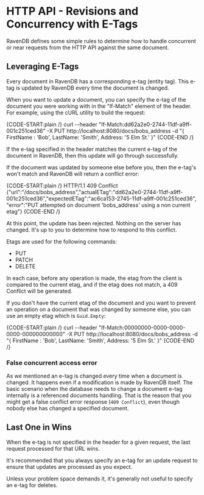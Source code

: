# HTTP API - Revisions and Concurrency with E-Tags
RavenDB defines some simple rules to determine how to handle concurrent or near requests from the HTTP API against the same document. 

## Leveraging E-Tags

Every document in RavenDB has a corresponding e-tag (entity tag). This e-tag is updated by RavenDB every time the document is changed.

When you want to update a document, you can specify the e-tag of the document you were working with in the "If-Match" element of the header. For example, using the cURL utility to build the request: 

{CODE-START:plain /}
    curl --header "If-Match:dd62a2e0-2744-11df-a9ff-001c251ced36"
         -X PUT http://localhost:8080/docs/bobs_address -d "{ FirstName : 'Bob', LastName: 'Smith', Address: '5 Elm St.' }"
{CODE-END /}

If the e-tag specified in the header matches the current e-tag of the document in RavenDB, then this update will go through successfully.

If the document was updated by someone else before you, then the e-tag's won't match and RavenDB will return a conflict error: 

{CODE-START:plain /}
    HTTP/1.1 409 Conflict
    &nbsp;
    {"url":"/docs/bobs_address","actualETag":"dd62a2e0-2744-11df-a9ff-001c251ced36","expectedETag":"ac6ca153-2745-11df-a9ff-001c251ced36",
         "error":"PUT attempted on document 'bobs_address' using a non current etag"}
{CODE-END /}

At this point, the update has been rejected. Nothing on the server has changed. It's up to you to determine how to respond to this conflict.

Etags are used for the following commands:

* PUT
* PATCH
* DELETE

In each case, before any operation is made, the etag from the client is compared to the current etag, and if the etag does not match, a 409 Conflict will be generated.

If you don't have the current etag of the document and you want to prevent an operation on a document that was changed by someone else, you can use an empty etag which is `Guid.Empty`:

{CODE-START:plain /}
    curl --header "If-Match:00000000-0000-0000-0000-000000000000"
         -X PUT http://localhost:8080/docs/bobs_address -d "{ FirstName : 'Bob', LastName: 'Smith', Address: '5 Elm St.' }"
{CODE-END /}

### False concurrent access error

As we mentioned an e-tag is changed every time when a document is changed. It happens even if a modification is made by RavenDB itself. 
The basic scenario when the database needs to change a document e-tag internally is a referenced documents handling. 
That is the reason that you might get a false conflict error response (`409 Conflict`), even though nobody else has changed a specified document.

## Last One in Wins

When the e-tag is not specified in the header for a given request, the last request processed for that URL wins.

It's recommended that you always specify an e-tag for an update request to ensure that updates are processed as you expect.

Unless your problem space demands it, it's generally not useful to specify an e-tag for deletes.
